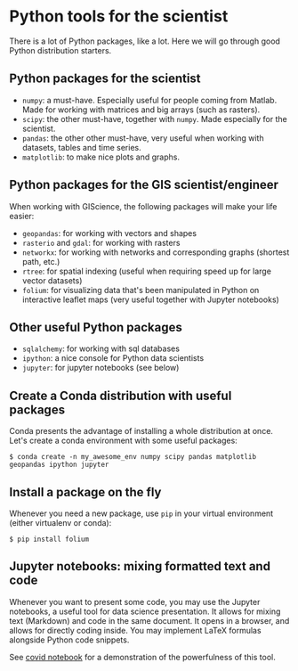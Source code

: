 # Python tools for the scientist
There is a lot of Python packages, like a lot. Here we will go through good Python distribution starters.

## Python packages for the scientist
* ``numpy``: a must-have. Especially useful for people coming from Matlab. Made for working with matrices and big arrays (such as rasters).
* ``scipy``: the other must-have, together with ``numpy``. Made especially for the scientist.
* ``pandas``: the other other must-have, very useful when working with datasets, tables and time series.
* ``matplotlib``: to make nice plots and graphs.

## Python packages for the GIS scientist/engineer
When working with GIScience, the following packages will make your life easier:
* ``geopandas``: for working with vectors and shapes
* ``rasterio`` and ``gdal``: for working with rasters
* ``networkx``: for working with networks and corresponding graphs (shortest path, etc.)
* ``rtree``: for spatial indexing (useful when requiring speed up for large vector datasets)
* ``folium``: for visualizing data that's been manipulated in Python on interactive leaflet maps (very useful together with Jupyter notebooks)

## Other useful Python packages
* ``sqlalchemy``: for working with sql databases
* ``ipython``: a nice console for Python data scientists
* ``jupyter``: for jupyter notebooks (see below)

## Create a Conda distribution with useful packages
Conda presents the advantage of installing a whole distribution at once. Let's create a conda environment with some useful packages:
```shell
$ conda create -n my_awesome_env numpy scipy pandas matplotlib geopandas ipython jupyter
```

## Install a package on the fly
Whenever you need a new package, use `pip` in your virtual environment (either virtualenv or conda):
```shell
$ pip install folium
```

## Jupyter notebooks: mixing formatted text and code

Whenever you want to present some code, you may use the Jupyter notebooks, a useful tool for data science presentation. It allows for mixing text (Markdown) and code in the same document.
It opens in a browser, and allows for directly coding inside. You may implement LaTeX formulas alongside Python code snippets.

See [covid notebook](https://nbviewer.jupyter.org/github/benjaminpillot/jupyter-notebooks/blob/master/covid-notebook.ipynb) for a demonstration of the powerfulness of this tool.
